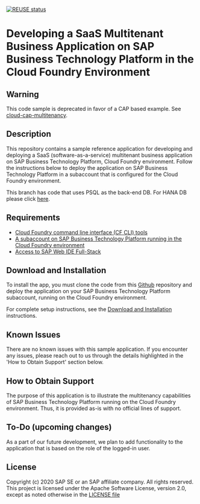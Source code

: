 <!--
SPDX-FileCopyrightText: 2020 Andrew Lunde <andrew.lunde@sap.com>

SPDX-License-Identifier: Apache-2.0
-->
[![REUSE status](https://api.reuse.software/badge/github.com/SAP-samples/cloud-sfsf-benefits-ext)](https://api.reuse.software/info/github.com/SAP-samples/cloud-sfsf-benefits-ext)

# Developing a SaaS Multitenant Business Application on SAP Business Technology Platform in the Cloud Foundry Environment

## Warning

This code sample is deprecated in favor of a CAP based example. See [cloud-cap-multitenancy](https://github.com/SAP-samples/cloud-cap-multitenancy).

## Description

This repository contains a sample reference application for developing and deploying a SaaS (software-as-a-service) multitenant business application on SAP Business Technology Platform, Cloud Foundry environment.
Follow the instructions below to deploy the application on SAP Business Technology Platform in a subaccount that is configured for the Cloud Foundry environment.

This branch has code that uses PSQL as the back-end DB. For HANA DB please click [here](https://github.com/SAP/cloud-cf-multitenant-Inventory-management/tree/node-hana).

## Requirements

* [Cloud Foundry command line interface (CF CLI) tools](https://github.com/cloudfoundry/cli)
* [A subaccount on SAP Business Technology Platform running in the Cloud Foundry environment](https://cloudplatform.sap.com/enterprise-paas/cloudfoundry.html)
* [Access to SAP Web IDE Full-Stack](https://www.sap.com/developer/tutorials/webide-innovation-beta.html)

## Download and Installation

To install the app, you must clone the code from this [Github](https://github.com/SAP/cloud-cf-multitenant-Inventory-management) repository and deploy the application on your SAP Business Technology Platform subaccount, running on the Cloud Foundry environment.

For complete setup instructions, see the [Download and Installation](./Download_and_Installation_Instructions.md) instructions.

## Known Issues
There are no known issues with this sample application. If you encounter any issues, please reach out to us through the details highlighted in the 'How to Obtain Support' section below.

## How to Obtain Support
The purpose of this application is to illustrate the multitenancy capabilities of SAP Business Technology Platform running on the Cloud Foundry environment. Thus, it is provided as-is with no official lines of support.

## To-Do (upcoming changes)

As a part of our future development, we plan to add functionality to the application that is based on the role of the logged-in user.

## License

Copyright (c) 2020 SAP SE or an SAP affiliate company. All rights reserved. This project is licensed under the Apache Software License, version 2.0, except as noted otherwise in the [LICENSE file](./LICENSES/Apache-2.0.txt)
